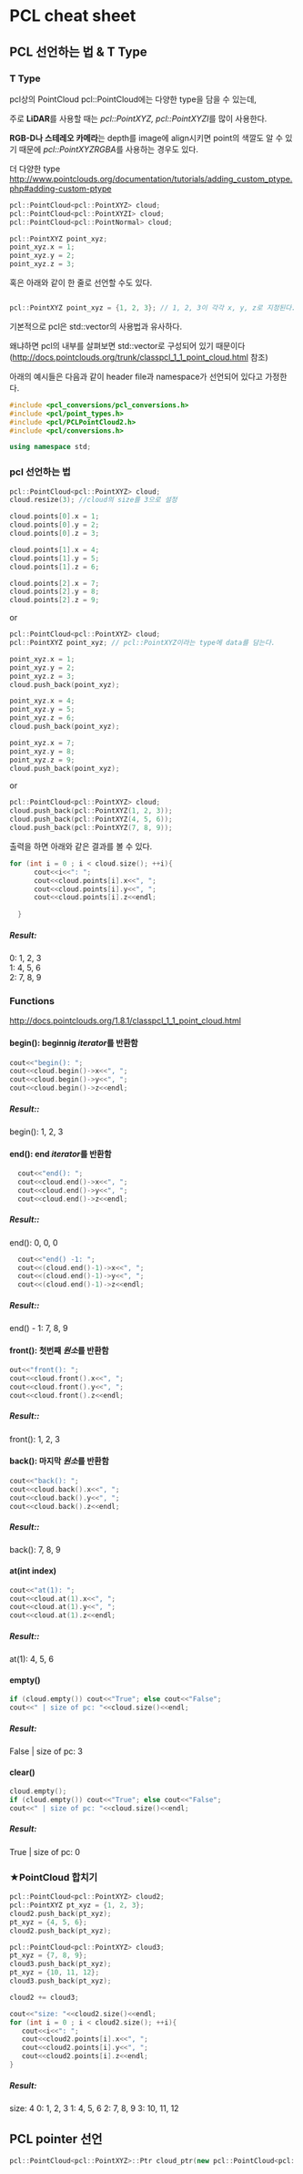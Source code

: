 # PCL cheat sheet

## PCL 선언하는 법 & T Type

### T Type

pcl상의 PointCloud pcl::PointCloud<T>에는 다양한 type을 담을 수 있는데,

주로 **LiDAR**를 사용할 때는 *pcl::PointXYZ, pcl::PointXYZI*를 많이 사용한다.

**RGB-D나 스테레오 카메라**는 depth를 image에 align시키면 point의 색깔도 알 수 있기 때문에 *pcl::PointXYZRGBA*를 사용하는 경우도 있다.

더 다양한 type
http://www.pointclouds.org/documentation/tutorials/adding_custom_ptype.php#adding-custom-ptype

```cpp
pcl::PointCloud<pcl::PointXYZ> cloud;
pcl::PointCloud<pcl::PointXYZI> cloud;
pcl::PointCloud<pcl::PointNormal> cloud;
```
```cpp
pcl::PointXYZ point_xyz;
point_xyz.x = 1;
point_xyz.y = 2;
point_xyz.z = 3;
```
혹은 아래와 같이 한 줄로 선언할 수도 있다.
```cpp 

pcl::PointXYZ point_xyz = {1, 2, 3}; // 1, 2, 3이 각각 x, y, z로 지정된다.
```
기본적으로 pcl은 std::vector의 사용법과 유사하다.

왜냐하면 pcl의 내부를 살펴보면 std::vector로 구성되어 있기 때문이다 (http://docs.pointclouds.org/trunk/classpcl_1_1_point_cloud.html 참조)

아래의 예시들은 다음과 같이 header file과 namespace가 선언되어 있다고 가정한다.
```cpp
#include <pcl_conversions/pcl_conversions.h>
#include <pcl/point_types.h>
#include <pcl/PCLPointCloud2.h>
#include <pcl/conversions.h>

using namespace std;
```

### pcl 선언하는 법
```cpp
pcl::PointCloud<pcl::PointXYZ> cloud;
cloud.resize(3); //cloud의 size를 3으로 설정 

cloud.points[0].x = 1;
cloud.points[0].y = 2;
cloud.points[0].z = 3;

cloud.points[1].x = 4;
cloud.points[1].y = 5;
cloud.points[1].z = 6;

cloud.points[2].x = 7;
cloud.points[2].y = 8;
cloud.points[2].z = 9;

```

or
```cpp
pcl::PointCloud<pcl::PointXYZ> cloud;
pcl::PointXYZ point_xyz; // pcl::PointXYZ이라는 type에 data를 담는다.

point_xyz.x = 1;
point_xyz.y = 2;
point_xyz.z = 3;
cloud.push_back(point_xyz);

point_xyz.x = 4;
point_xyz.y = 5;
point_xyz.z = 6;
cloud.push_back(point_xyz);

point_xyz.x = 7;
point_xyz.y = 8;
point_xyz.z = 9;
cloud.push_back(point_xyz);
```
or
```cpp
pcl::PointCloud<pcl::PointXYZ> cloud;
cloud.push_back(pcl::PointXYZ(1, 2, 3));
cloud.push_back(pcl::PointXYZ(4, 5, 6));
cloud.push_back(pcl::PointXYZ(7, 8, 9));
```

출력을 하면 아래와 같은 결과를 볼 수 있다.
```cpp
for (int i = 0 ; i < cloud.size(); ++i){
      cout<<i<<": ";
      cout<<cloud.points[i].x<<", ";
      cout<<cloud.points[i].y<<", ";
      cout<<cloud.points[i].z<<endl;
      
  }
```
##### Result:<br/>
0: 1, 2, 3 <br/> 
1: 4, 5, 6 <br/>
2: 7, 8, 9 

###  Functions

http://docs.pointclouds.org/1.8.1/classpcl_1_1_point_cloud.html

#### begin(): beginnig *iterator*를 반환함

```cpp
cout<<"begin(): ";
cout<<cloud.begin()->x<<", ";
cout<<cloud.begin()->y<<", ";
cout<<cloud.begin()->z<<endl;
```
##### Result::<br/>
begin(): 1, 2, 3

#### end(): end *iterator*를 반환함

```cpp
  cout<<"end(): ";
  cout<<cloud.end()->x<<", ";
  cout<<cloud.end()->y<<", ";
  cout<<cloud.end()->z<<endl;
```
##### Result::<br/>
end(): 0, 0, 0

```cpp
  cout<<"end() -1: ";
  cout<<(cloud.end()-1)->x<<", ";
  cout<<(cloud.end()-1)->y<<", ";
  cout<<(cloud.end()-1)->z<<endl;
```
##### Result::<br/>
end() - 1: 7, 8, 9

#### front(): 첫번째 *원소*를 반환함
```cpp
out<<"front(): ";
cout<<cloud.front().x<<", ";
cout<<cloud.front().y<<", ";
cout<<cloud.front().z<<endl;
```
##### Result::<br/>
front(): 1, 2, 3

#### back(): 마지막 *원소*를 반환함

```cpp
cout<<"back(): ";
cout<<cloud.back().x<<", ";
cout<<cloud.back().y<<", ";
cout<<cloud.back().z<<endl;
```

##### Result::<br/>
back(): 7, 8, 9

#### at(int index)
```cpp
cout<<"at(1): ";
cout<<cloud.at(1).x<<", ";
cout<<cloud.at(1).y<<", ";
cout<<cloud.at(1).z<<endl;
```
##### Result::<br/>
at(1): 4, 5, 6

#### empty()
```cpp
if (cloud.empty()) cout<<"True"; else cout<<"False";
cout<<" | size of pc: "<<cloud.size()<<endl;
```
##### Result:<br/>
False | size of pc: 3

#### clear()
```cpp
cloud.empty();
if (cloud.empty()) cout<<"True"; else cout<<"False";
cout<<" | size of pc: "<<cloud.size()<<endl;
```
##### Result:<br/>
True | size of pc: 0


### ★PointCloud 합치기

```cpp
pcl::PointCloud<pcl::PointXYZ> cloud2;
pcl::PointXYZ pt_xyz = {1, 2, 3};
cloud2.push_back(pt_xyz);
pt_xyz = {4, 5, 6};
cloud2.push_back(pt_xyz);

pcl::PointCloud<pcl::PointXYZ> cloud3;
pt_xyz = {7, 8, 9};
cloud3.push_back(pt_xyz);
pt_xyz = {10, 11, 12};
cloud3.push_back(pt_xyz);

cloud2 += cloud3;

cout<<"size: "<<cloud2.size()<<endl;
for (int i = 0 ; i < cloud2.size(); ++i){
   cout<<i<<": ";
   cout<<cloud2.points[i].x<<", ";
   cout<<cloud2.points[i].y<<", ";
   cout<<cloud2.points[i].z<<endl;
}
```
##### Result:<br/>
size: 4
0: 1, 2, 3
1: 4, 5, 6
2: 7, 8, 9
3: 10, 11, 12


## PCL pointer 선언

```cpp
pcl::PointCloud<pcl::PointXYZ>::Ptr cloud_ptr(new pcl::PointCloud<pcl::PointXYZ>());
```



